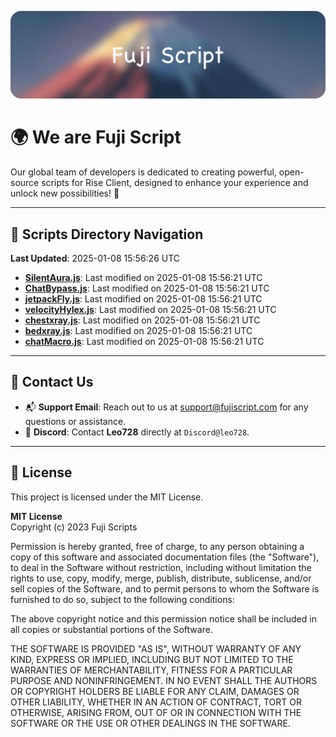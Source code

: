 ![Banner](.github/b.webp)

# 🌍 **We are Fuji Script**

Our global team of developers is dedicated to creating powerful, open-source scripts for Rise Client, designed to enhance your experience and unlock new possibilities! 🌟

---
<!-- SCRIPTS_NAVIGATION_START -->
## 📂 **Scripts Directory Navigation**

**Last Updated**: 2025-01-08 15:56:26 UTC

- **[SilentAura.js](scripts/SilentAura.js)**: Last modified on 2025-01-08 15:56:21 UTC
- **[ChatBypass.js](scripts/ChatBypass.js)**: Last modified on 2025-01-08 15:56:21 UTC
- **[jetpackFly.js](scripts/jetpackFly.js)**: Last modified on 2025-01-08 15:56:21 UTC
- **[velocityHylex.js](scripts/velocityHylex.js)**: Last modified on 2025-01-08 15:56:21 UTC
- **[chestxray.js](scripts/chestxray.js)**: Last modified on 2025-01-08 15:56:21 UTC
- **[bedxray.js](scripts/bedxray.js)**: Last modified on 2025-01-08 15:56:21 UTC
- **[chatMacro.js](scripts/chatMacro.js)**: Last modified on 2025-01-08 15:56:21 UTC

<!-- SCRIPTS_NAVIGATION_END -->

---

## 💬 **Contact Us**  
- 📬 **Support Email**: Reach out to us at [support@fujiscript.com](mailto:support@fujiscript.com) for any questions or assistance.  
- 💬 **Discord**: Contact **Leo728** directly at `Discord@leo728`.

---

## 📜 **License**

This project is licensed under the MIT License.  

**MIT License**  
Copyright (c) 2023 Fuji Scripts  

Permission is hereby granted, free of charge, to any person obtaining a copy of this software and associated documentation files (the "Software"), to deal in the Software without restriction, including without limitation the rights to use, copy, modify, merge, publish, distribute, sublicense, and/or sell copies of the Software, and to permit persons to whom the Software is furnished to do so, subject to the following conditions:  

The above copyright notice and this permission notice shall be included in all copies or substantial portions of the Software.  

THE SOFTWARE IS PROVIDED "AS IS", WITHOUT WARRANTY OF ANY KIND, EXPRESS OR IMPLIED, INCLUDING BUT NOT LIMITED TO THE WARRANTIES OF MERCHANTABILITY, FITNESS FOR A PARTICULAR PURPOSE AND NONINFRINGEMENT. IN NO EVENT SHALL THE AUTHORS OR COPYRIGHT HOLDERS BE LIABLE FOR ANY CLAIM, DAMAGES OR OTHER LIABILITY, WHETHER IN AN ACTION OF CONTRACT, TORT OR OTHERWISE, ARISING FROM, OUT OF OR IN CONNECTION WITH THE SOFTWARE OR THE USE OR OTHER DEALINGS IN THE SOFTWARE.  
